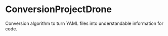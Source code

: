 ﻿# ConversionProjectDrone
Conversion algorithm to turn YAML files into understandable information for code.
